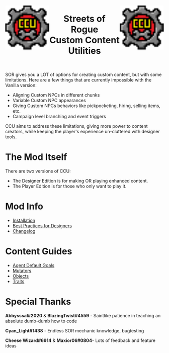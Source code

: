 <p align="left">
<img width = "140" src="CCU/Images/CCU_Large.png" alt="CCU Logo" align="left">
<img width = "140" src="CCU/Images/CCU_Large.png" alt="Yeah there are two, so what" align="right">
</p>

<h1 align="center">
Streets of Rogue
<br>
Custom Content Utilities
</h1>
<br>

SOR gives you a LOT of options for creating custom content, but with some limitations. Here are a few things that are currently impossible with the Vanilla version:
- Aligning Custom NPCs in different chunks
- Variable Custom NPC appearances
- Giving Custom NPCs behaviors like pickpocketing, hiring, selling items, etc.
- Campaign level branching and event triggers

CCU aims to address these limitations, giving more power to content creators, while keeping the player's experience un-cluttered with designer tools.

#		The Mod Itself
There are two versions of CCU: 
- The Designer Edition is for making OR playing enhanced content. 
- The Player Edition is for those who only want to play it.

#		Mod Info
- [Installation](/CCU/Documentation/M01_Installation.md)
- [Best Practices for Designers](/CCU/Documentation/M02_BestPractices.md)
- [Changelog](/CCU/Documentation/M03_ChangeLog.md)

#		Content Guides
- [Agent Default Goals](/CCU/Documentation/C01_AgentDefaultGoals.md)
- [Mutators](/CCU/Documentation/C02_Mutators.md)
- [Objects](/CCU/Documentation/C03_Objects.md)
- [Traits](/CCU/Documentation/C04_Traits.md)

#		Special Thanks
**Abbysssal#2020** & **BlazingTwist#4559** - Saintlike patience in teaching an absolute dumb-dumb how to code

**Cyan_Light#1438** - Endless SOR mechanic knowledge, bugtesting

**Cheese Wizard#6914** & **Maxior06#0804**- Lots of feedback and feature ideas